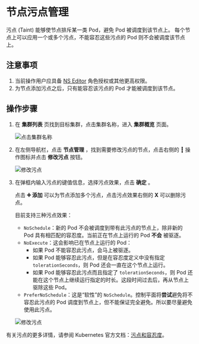 # 节点污点管理

污点 (Taint) 能够使节点排斥某一类 Pod，避免 Pod 被调度到该节点上。
每个节点上可以应用一个或多个污点，不能容忍这些污点的 Pod 则不会被调度该节点上。

## 注意事项

1. 当前操作用户应具备 [NS Editor](../permissions/permission-brief.md#ns-editor) 角色授权或其他更高权限。
2. 为节点添加污点之后，只有能容忍该污点的 Pod 才能被调度到该节点。<!--有关如何为 Pod 设置容忍度，可参考-->

## 操作步骤

1. 在 __集群列表__ 页找到目标集群，点击集群名称，进入 __集群概览__ 页面。

    ![点击集群名称](https://docs.daocloud.io/daocloud-docs-images/docs/kpanda/images/taint-click--cluster-name.png)

2. 在左侧导航栏，点击 __节点管理__ ，找到需要修改污点的节点，点击右侧的 __┇__ 操作图标并点击 __修改污点__ 按钮。

    ![修改污点](https://docs.daocloud.io/daocloud-docs-images/docs/kpanda/images/taint-change.png)

3. 在弹框内输入污点的键值信息，选择污点效果，点击 __确定__ 。

    点击 __➕ 添加__ 可以为节点添加多个污点，点击污点效果右侧的 __X__ 可以删除污点。

    目前支持三种污点效果：

    - `NoSchedule`：新的 Pod 不会被调度到带有此污点的节点上，除非新的 Pod 具有相匹配的容忍度。当前正在节点上运行的 Pod **不会** 被驱逐。
    - `NoExecute`：这会影响已在节点上运行的 Pod：
        - 如果 Pod 不能容忍此污点，会马上被驱逐。
        - 如果 Pod 能够容忍此污点，但是在容忍度定义中没有指定 `tolerationSeconds`，则 Pod 还会一直在这个节点上运行。
        - 如果 Pod 能够容忍此污点而且指定了 `tolerationSeconds`，则 Pod 还能在这个节点上继续运行指定的时长。这段时间过去后，再从节点上驱除这些 Pod。
    - `PreferNoSchedule`：这是“软性”的 `NoSchedule`。控制平面将**尝试**避免将不容忍此污点的 Pod 调度到节点上，但不能保证完全避免。所以要尽量避免使用此污点。

    ![修改污点](https://docs.daocloud.io/daocloud-docs-images/docs/kpanda/images/taint-add-remove.png)

有关污点的更多详情，请参阅 Kubernetes 官方文档：[污点和容忍度](https://kubernetes.io/zh-cn/docs/concepts/scheduling-eviction/taint-and-toleration/)。
